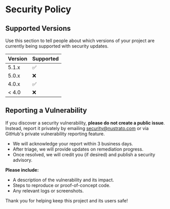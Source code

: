 # Security Policy

## Supported Versions

Use this section to tell people about which versions of your project are
currently being supported with security updates.

| Version | Supported          |
| ------- | ------------------ |
| 5.1.x   | :white_check_mark: |
| 5.0.x   | :x:                |
| 4.0.x   | :white_check_mark: |
| < 4.0   | :x:                |

## Reporting a Vulnerability

If you discover a security vulnerability, **please do not create a public issue**.  
Instead, report it privately by emailing [security@nustrato.com](mailto:security@nustrato.com) or via GitHub's private vulnerability reporting feature.

- We will acknowledge your report within 3 business days.
- After triage, we will provide updates on remediation progress.
- Once resolved, we will credit you (if desired) and publish a security advisory.

**Please include:**
- A description of the vulnerability and its impact.
- Steps to reproduce or proof-of-concept code.
- Any relevant logs or screenshots.

Thank you for helping keep this project and its users safe!
